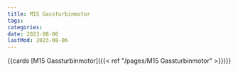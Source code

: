 ```yaml
---
title: M15 Gassturbinmotor
tags:
categories:
date: 2023-08-06
lastMod: 2023-08-06
---
```





{{cards [M15 Gassturbinmotor]({{< ref "/pages/M15 Gassturbinmotor" >}})}}
